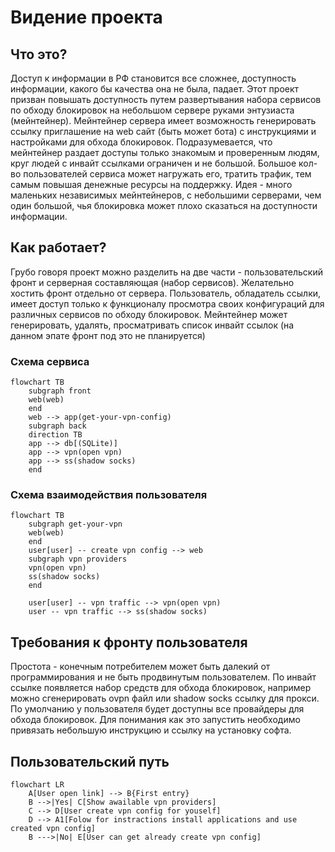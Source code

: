 # Видение проекта

## Что это?
Доступ к информации в РФ становится все сложнее, доступность информации, какого бы качества она не была, падает. 
Этот проект призван повышать доступность путем развертывания набора сервисов по обходу блокировок на небольшом сервере руками энтузиаста (мейнтейнер).
Мейнтейнер сервера имеет возможность генерировать ссылку приглашение на web сайт (быть может бота) с инструкциями и настройками для обхода блокировок.
Подразумевается, что мейнтейнер раздает доступы только знакомым и проверенным людям, круг людей с инвайт ссылками ограничен и не большой. 
Большое кол-во пользователей сервиса может нагружать его, тратить трафик, тем самым повышая денежные ресурсы на поддержку.
Идея - много маленьких независимых мейнтейнеров, с небольшими серверами, чем один большой, чья блокировка может плохо сказаться на доступности информации.

## Как работает?

Грубо говоря проект можно разделить на две части - пользовательский фронт и серверная составляющая (набор сервисов).
Желательно хостить фронт отдельно от сервера. 
Пользователь, обладатель ссылки, имеет доступ только к функционалу просмотра своих конфигураций для различных сервисов по обходу блокировок.
Мейнтейнер может генерировать, удалять, просматривать список инвайт ссылок (на данном эпате фронт под это не планируется)


### Схема сервиса

```mermaid
flowchart TB
    subgraph front
    web(web) 
    end
    web --> app(get-your-vpn-config)
    subgraph back
    direction TB
    app --> db[(SQLite)]
    app --> vpn(open vpn)
    app --> ss(shadow socks)
    end
```

### Схема взаимодействия пользователя

```mermaid
flowchart TB
    subgraph get-your-vpn
    web(web)
    end
    user[user] -- create vpn config --> web
    subgraph vpn providers
    vpn(open vpn)
    ss(shadow socks)
    end
    
    user[user] -- vpn traffic --> vpn(open vpn)
    user -- vpn traffic --> ss(shadow socks)
```


## Требования к фронту пользователя
Простота - конечным потребителем может быть далекий от программирования и не быть продвинутым пользователем.
По инвайт ссылке появляется набор средств для обхода блокировок, например можно сгенерировать ovpn файл или shadow socks ссылку для прокси.
По умолчанию у пользователя будет доступны все провайдеры для обхода блокировок.
Для понимания как это запустить необходимо привязать небольшую инструкцию и ссылку на установку софта.


## Пользовательский путь
```mermaid
flowchart LR
    A[User open link] --> B{First entry}
    B -->|Yes| C[Show awailable vpn providers]
    C --> D[User create vpn config for youself]
    D --> A1[Folow for instractions install applications and use created vpn config]
    B --->|No| E[User can get already create vpn config]
```


